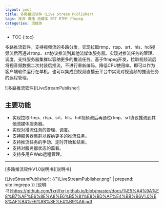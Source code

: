 ```yaml
---
layout: post
title: 多路推流软件（Live Stream Publisher）
tags: 推流 直播 流媒体 SRT RTMP ffmpeg
categories: 流媒体
---
```


* TOC
{:toc}

多路推流软件，支持视频流的多路分发，实现拉取rtmp、rtsp、srt、hls、hdl视频流后再通过rtmp、srt协议推流到其他流媒体服务器。实现对推流任务的管理、调度，支持服务器集群以容纳更多的推流任务。基于ffmpeg开发，拉取视频流后将视音频数据二次封装后推流，不进行重新编码，降低CPU使用率。即可以作为客户端软件运行在单机，也可以集成到视频直播云平台中实现对视流频的推流任务的远程管理。

![多路推流软件][LiveStreamPublisher]

## 主要功能
- 实现拉取rtmp、rtsp、srt、hls、hdl视频流后再通过rtmp、srt协议推流到其他流媒体服务器。 
- 实现对推流任务的管理、调度。 
- 支持服务器集群以容纳更多的推流任务。 
- 支持推流任务的手动、定时开始和结束。 
- 支持对服务器状态的监看。 
- 支持多用户Web远程管理。

---

[多路推流软件V1.0说明书][说明书]

[LiveStreamPublisher]: {{"/LiveStreamPublisher.png" | prepend: site.imgrepo }}
[说明书]:https://github.com/fxrj/fxrj.github.io/blob/master/docs/%E5%A4%9A%E8%B7%AF%E6%8E%A8%E6%B5%81%E8%BD%AF%E4%BB%B6V1.0%E8%AF%B4%E6%98%8E%E4%B9%A6.pdf